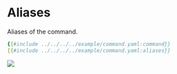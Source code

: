 # Aliases

Aliases of the command.

```yaml
{{#include ../../../../example/command.yaml:command}}
{{#include ../../../../example/command.yaml:aliases}}
```

![](./aliases.cast)
